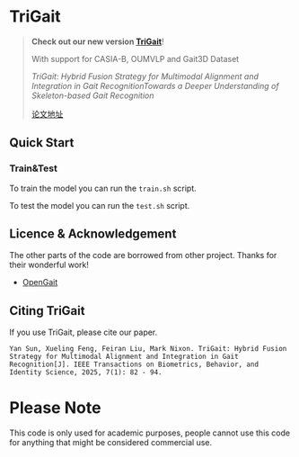 # TriGait


> __Check out our new version [TriGait](https://github.com/YanSun-github/TriGait)__!
>
> With support for CASIA-B, OUMVLP  and Gait3D Dataset
>
> _TriGait: Hybrid Fusion Strategy for Multimodal Alignment and Integration in Gait RecognitionTowards a Deeper Understanding of Skeleton-based Gait Recognition_
>
> [论文地址]()

## Quick Start

### Train&Test

To train the model you can run the `train.sh` script.

To test the model you can run the `test.sh` script.

## Licence & Acknowledgement

The other parts of the code are borrowed from other project. Thanks for their wonderful work!

- [OpenGait](https://github.com/ShiqiYu/OpenGait)

## <a name="CitingGaitGraph"></a>Citing TriGait

If you use TriGait, please cite our paper.

```
Yan Sun, Xueling Feng, Feiran Liu, Mark Nixon. TriGait: Hybrid Fusion Strategy for Multimodal Alignment and Integration in Gait Recognition[J]. IEEE Transactions on Biometrics, Behavior, and Identity Science, 2025, 7(1): 82 - 94.
```

# Please Note
This code is only used for academic purposes, people cannot use this code for anything that might be considered commercial use.
